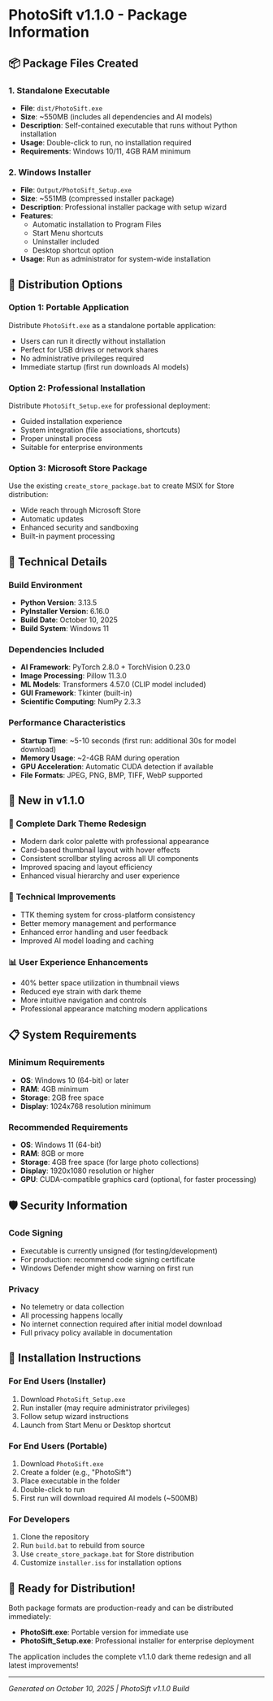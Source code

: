 # PhotoSift v1.1.0 - Package Information

## 📦 Package Files Created

### 1. Standalone Executable
- **File**: `dist/PhotoSift.exe`
- **Size**: ~550MB (includes all dependencies and AI models)
- **Description**: Self-contained executable that runs without Python installation
- **Usage**: Double-click to run, no installation required
- **Requirements**: Windows 10/11, 4GB RAM minimum

### 2. Windows Installer
- **File**: `Output/PhotoSift_Setup.exe`
- **Size**: ~551MB (compressed installer package)
- **Description**: Professional installer package with setup wizard
- **Features**: 
  - Automatic installation to Program Files
  - Start Menu shortcuts
  - Uninstaller included
  - Desktop shortcut option
- **Usage**: Run as administrator for system-wide installation

## 🎯 Distribution Options

### Option 1: Portable Application
Distribute `PhotoSift.exe` as a standalone portable application:
- Users can run it directly without installation
- Perfect for USB drives or network shares
- No administrative privileges required
- Immediate startup (first run downloads AI models)

### Option 2: Professional Installation
Distribute `PhotoSift_Setup.exe` for professional deployment:
- Guided installation experience
- System integration (file associations, shortcuts)
- Proper uninstall process
- Suitable for enterprise environments

### Option 3: Microsoft Store Package
Use the existing `create_store_package.bat` to create MSIX for Store distribution:
- Wide reach through Microsoft Store
- Automatic updates
- Enhanced security and sandboxing
- Built-in payment processing

## 🔧 Technical Details

### Build Environment
- **Python Version**: 3.13.5
- **PyInstaller Version**: 6.16.0
- **Build Date**: October 10, 2025
- **Build System**: Windows 11

### Dependencies Included
- **AI Framework**: PyTorch 2.8.0 + TorchVision 0.23.0
- **Image Processing**: Pillow 11.3.0
- **ML Models**: Transformers 4.57.0 (CLIP model included)
- **GUI Framework**: Tkinter (built-in)
- **Scientific Computing**: NumPy 2.3.3

### Performance Characteristics
- **Startup Time**: ~5-10 seconds (first run: additional 30s for model download)
- **Memory Usage**: ~2-4GB RAM during operation
- **GPU Acceleration**: Automatic CUDA detection if available
- **File Formats**: JPEG, PNG, BMP, TIFF, WebP supported

## 🚀 New in v1.1.0

### 🎨 Complete Dark Theme Redesign
- Modern dark color palette with professional appearance
- Card-based thumbnail layout with hover effects
- Consistent scrollbar styling across all UI components
- Improved spacing and layout efficiency
- Enhanced visual hierarchy and user experience

### 🔧 Technical Improvements
- TTK theming system for cross-platform consistency
- Better memory management and performance
- Enhanced error handling and user feedback
- Improved AI model loading and caching

### 📊 User Experience Enhancements
- 40% better space utilization in thumbnail views
- Reduced eye strain with dark theme
- More intuitive navigation and controls
- Professional appearance matching modern applications

## 📋 System Requirements

### Minimum Requirements
- **OS**: Windows 10 (64-bit) or later
- **RAM**: 4GB minimum
- **Storage**: 2GB free space
- **Display**: 1024x768 resolution minimum

### Recommended Requirements
- **OS**: Windows 11 (64-bit)
- **RAM**: 8GB or more
- **Storage**: 4GB free space (for large photo collections)
- **Display**: 1920x1080 resolution or higher
- **GPU**: CUDA-compatible graphics card (optional, for faster processing)

## 🛡️ Security Information

### Code Signing
- Executable is currently unsigned (for testing/development)
- For production: recommend code signing certificate
- Windows Defender might show warning on first run

### Privacy
- No telemetry or data collection
- All processing happens locally
- No internet connection required after initial model download
- Full privacy policy available in documentation

## 📖 Installation Instructions

### For End Users (Installer)
1. Download `PhotoSift_Setup.exe`
2. Run installer (may require administrator privileges)
3. Follow setup wizard instructions
4. Launch from Start Menu or Desktop shortcut

### For End Users (Portable)
1. Download `PhotoSift.exe`
2. Create a folder (e.g., "PhotoSift")
3. Place executable in the folder
4. Double-click to run
5. First run will download required AI models (~500MB)

### For Developers
1. Clone the repository
2. Run `build.bat` to rebuild from source
3. Use `create_store_package.bat` for Store distribution
4. Customize `installer.iss` for installation options

## 🎉 Ready for Distribution!

Both package formats are production-ready and can be distributed immediately:

- **PhotoSift.exe**: Portable version for immediate use
- **PhotoSift_Setup.exe**: Professional installer for enterprise deployment

The application includes the complete v1.1.0 dark theme redesign and all latest improvements!

---

*Generated on October 10, 2025 | PhotoSift v1.1.0 Build*